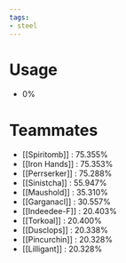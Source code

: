 ```yaml
---
tags:
- steel
---
```

# Usage
- 0%
# Teammates
- [[Spiritomb]] : 75.355%
- [[Iron Hands]] : 75.353%
- [[Perrserker]] : 75.288%
- [[Sinistcha]] : 55.947%
- [[Maushold]] : 35.310%
- [[Garganacl]] : 30.557%
- [[Indeedee-F]] : 20.403%
- [[Torkoal]] : 20.400%
- [[Dusclops]] : 20.338%
- [[Pincurchin]] : 20.328%
- [[Lilligant]] : 20.328%